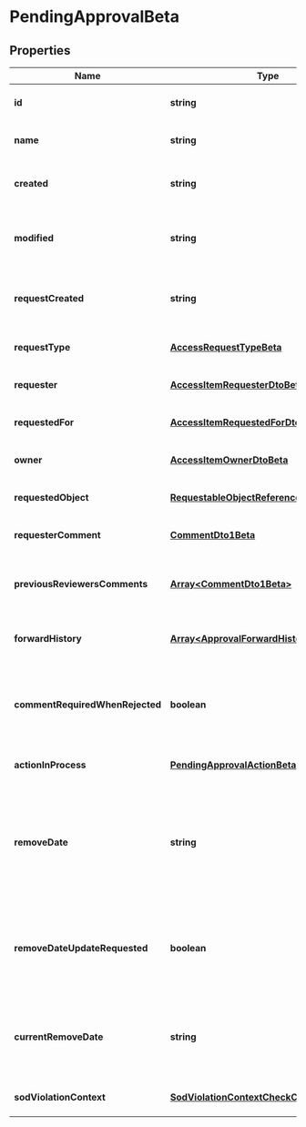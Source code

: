 # PendingApprovalBeta

## Properties

Name | Type | Description | Notes
------------ | ------------- | ------------- | -------------
**id** | **string** | The approval id. | [optional] [default to undefined]
**name** | **string** | The name of the approval. | [optional] [default to undefined]
**created** | **string** | When the approval was created. | [optional] [default to undefined]
**modified** | **string** | When the approval was modified last time. | [optional] [default to undefined]
**requestCreated** | **string** | When the access-request was created. | [optional] [default to undefined]
**requestType** | [**AccessRequestTypeBeta**](AccessRequestTypeBeta.md) |  | [optional] [default to undefined]
**requester** | [**AccessItemRequesterDtoBeta**](AccessItemRequesterDtoBeta.md) |  | [optional] [default to undefined]
**requestedFor** | [**AccessItemRequestedForDtoBeta**](AccessItemRequestedForDtoBeta.md) |  | [optional] [default to undefined]
**owner** | [**AccessItemOwnerDtoBeta**](AccessItemOwnerDtoBeta.md) |  | [optional] [default to undefined]
**requestedObject** | [**RequestableObjectReferenceBeta**](RequestableObjectReferenceBeta.md) |  | [optional] [default to undefined]
**requesterComment** | [**CommentDto1Beta**](CommentDto1Beta.md) |  | [optional] [default to undefined]
**previousReviewersComments** | [**Array&lt;CommentDto1Beta&gt;**](CommentDto1Beta.md) | The history of the previous reviewers comments. | [optional] [default to undefined]
**forwardHistory** | [**Array&lt;ApprovalForwardHistoryBeta&gt;**](ApprovalForwardHistoryBeta.md) | The history of approval forward action. | [optional] [default to undefined]
**commentRequiredWhenRejected** | **boolean** | When true the rejector has to provide comments when rejecting | [optional] [default to false]
**actionInProcess** | [**PendingApprovalActionBeta**](PendingApprovalActionBeta.md) |  | [optional] [default to undefined]
**removeDate** | **string** | The date the role or access profile or entitlement is no longer assigned to the specified identity. | [optional] [default to undefined]
**removeDateUpdateRequested** | **boolean** | If true, then the request is to change the remove date or sunset date. | [optional] [default to false]
**currentRemoveDate** | **string** | The remove date or sunset date that was assigned at the time of the request. | [optional] [default to undefined]
**sodViolationContext** | [**SodViolationContextCheckCompleted1Beta**](SodViolationContextCheckCompleted1Beta.md) |  | [optional] [default to undefined]

